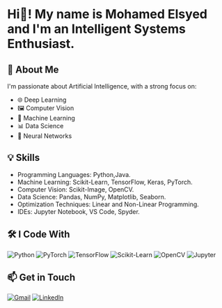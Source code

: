# Hi👋! My name is **Mohamed Elsyed** and I'm an Intelligent  Systems Enthusiast.

## 🚀 About Me

I'm passionate about Artificial Intelligence, with a strong focus on:

* 🌐 Deep Learning
* 🖼️ Computer Vision
* 🤖 Machine Learning
* 📊 Data Science
* 🧠 Neural Networks

## 💡 Skills

* Programming Languages: Python,Java.
* Machine Learning: Scikit-Learn, TensorFlow, Keras, PyTorch.
* Computer Vision: Scikit-Image, OpenCV.
* Data Science: Pandas, NumPy, Matplotlib, Seaborn.
* Optimization Techniques: Linear and Non-Linear Programming.
* IDEs: Jupyter Notebook, VS Code, Spyder.

## 🛠️ I Code With

![Python](https://img.shields.io/badge/Python-3776AB?style=for-the-badge\&logo=python\&logoColor=white)
![PyTorch](https://img.shields.io/badge/PyTorch-EE4C2C?style=for-the-badge\&logo=pytorch\&logoColor=white)
![TensorFlow](https://img.shields.io/badge/TensorFlow-FF6F00?style=for-the-badge\&logo=tensorflow\&logoColor=white)
![Scikit-Learn](https://img.shields.io/badge/Scikit--Learn-F7931E?style=for-the-badge\&logo=scikit-learn\&logoColor=white)
![OpenCV](https://img.shields.io/badge/OpenCV-5C3EE8?style=for-the-badge\&logo=opencv\&logoColor=white)
![Jupyter](https://img.shields.io/badge/Jupyter-F37626?style=for-the-badge\&logo=jupyter\&logoColor=white)

## 📫 Get in Touch

[![Gmail](https://img.shields.io/badge/Gmail-D14836?style=for-the-badge\&logo=gmail\&logoColor=white)](mailto:hamoelsyed2005@gmail.com)
[![LinkedIn](https://img.shields.io/badge/LinkedIn-0077B5?style=for-the-badge\&logo=linkedin\&logoColor=white)](https://www.linkedin.com/in/mohamed-elsyed)
